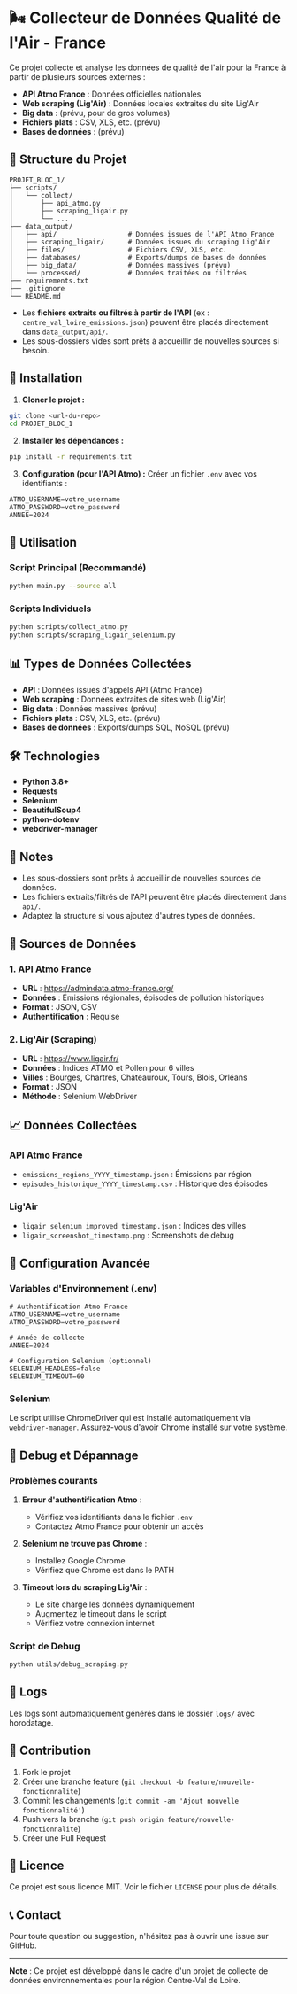 # 🌬️ Collecteur de Données Qualité de l'Air - France

Ce projet collecte et analyse les données de qualité de l'air pour la France à partir de plusieurs sources externes :
- **API Atmo France** : Données officielles nationales
- **Web scraping (Lig'Air)** : Données locales extraites du site Lig'Air
- **Big data** : (prévu, pour de gros volumes)
- **Fichiers plats** : CSV, XLS, etc. (prévu)
- **Bases de données** : (prévu)

## 📁 Structure du Projet

```
PROJET_BLOC_1/
├── scripts/
│   └── collect/
│       ├── api_atmo.py
│       ├── scraping_ligair.py
│       └── ...
├── data_output/
│   ├── api/                  # Données issues de l'API Atmo France
│   ├── scraping_ligair/      # Données issues du scraping Lig'Air
│   ├── files/                # Fichiers CSV, XLS, etc.
│   ├── databases/            # Exports/dumps de bases de données
│   ├── big_data/             # Données massives (prévu)
│   └── processed/            # Données traitées ou filtrées
├── requirements.txt
├── .gitignore
└── README.md
```

- Les **fichiers extraits ou filtrés à partir de l'API** (ex : `centre_val_loire_emissions.json`) peuvent être placés directement dans `data_output/api/`.
- Les sous-dossiers vides sont prêts à accueillir de nouvelles sources si besoin.

## 🚀 Installation

1. **Cloner le projet :**
```bash
git clone <url-du-repo>
cd PROJET_BLOC_1
```

2. **Installer les dépendances :**
```bash
pip install -r requirements.txt
```

3. **Configuration (pour l'API Atmo) :**
Créer un fichier `.env` avec vos identifiants :
```env
ATMO_USERNAME=votre_username
ATMO_PASSWORD=votre_password
ANNEE=2024
```

## 🎯 Utilisation

### Script Principal (Recommandé)

```bash
python main.py --source all
```

### Scripts Individuels

```bash
python scripts/collect_atmo.py
python scripts/scraping_ligair_selenium.py
```

## 📊 Types de Données Collectées

- **API** : Données issues d'appels API (Atmo France)
- **Web scraping** : Données extraites de sites web (Lig'Air)
- **Big data** : Données massives (prévu)
- **Fichiers plats** : CSV, XLS, etc. (prévu)
- **Bases de données** : Exports/dumps SQL, NoSQL (prévu)

## 🛠️ Technologies

- **Python 3.8+**
- **Requests**
- **Selenium**
- **BeautifulSoup4**
- **python-dotenv**
- **webdriver-manager**

## 📝 Notes

- Les sous-dossiers sont prêts à accueillir de nouvelles sources de données.
- Les fichiers extraits/filtrés de l'API peuvent être placés directement dans `api/`.
- Adaptez la structure si vous ajoutez d'autres types de données.

## 📄 Sources de Données

### 1. API Atmo France
- **URL** : https://admindata.atmo-france.org/
- **Données** : Émissions régionales, épisodes de pollution historiques
- **Format** : JSON, CSV
- **Authentification** : Requise

### 2. Lig'Air (Scraping)
- **URL** : https://www.ligair.fr/
- **Données** : Indices ATMO et Pollen pour 6 villes
- **Villes** : Bourges, Chartres, Châteauroux, Tours, Blois, Orléans
- **Format** : JSON
- **Méthode** : Selenium WebDriver

## 📈 Données Collectées

### API Atmo France
- `emissions_regions_YYYY_timestamp.json` : Émissions par région
- `episodes_historique_YYYY_timestamp.csv` : Historique des épisodes

### Lig'Air
- `ligair_selenium_improved_timestamp.json` : Indices des villes
- `ligair_screenshot_timestamp.png` : Screenshots de debug

## 🔧 Configuration Avancée

### Variables d'Environnement (.env)
```env
# Authentification Atmo France
ATMO_USERNAME=votre_username
ATMO_PASSWORD=votre_password

# Année de collecte
ANNEE=2024

# Configuration Selenium (optionnel)
SELENIUM_HEADLESS=false
SELENIUM_TIMEOUT=60
```

### Selenium
Le script utilise ChromeDriver qui est installé automatiquement via `webdriver-manager`. Assurez-vous d'avoir Chrome installé sur votre système.

## 🐛 Debug et Dépannage

### Problèmes courants

1. **Erreur d'authentification Atmo** :
   - Vérifiez vos identifiants dans le fichier `.env`
   - Contactez Atmo France pour obtenir un accès

2. **Selenium ne trouve pas Chrome** :
   - Installez Google Chrome
   - Vérifiez que Chrome est dans le PATH

3. **Timeout lors du scraping Lig'Air** :
   - Le site charge les données dynamiquement
   - Augmentez le timeout dans le script
   - Vérifiez votre connexion internet

### Script de Debug
```bash
python utils/debug_scraping.py
```

## 📝 Logs

Les logs sont automatiquement générés dans le dossier `logs/` avec horodatage.

## 🤝 Contribution

1. Fork le projet
2. Créer une branche feature (`git checkout -b feature/nouvelle-fonctionnalite`)
3. Commit les changements (`git commit -am 'Ajout nouvelle fonctionnalité'`)
4. Push vers la branche (`git push origin feature/nouvelle-fonctionnalite`)
5. Créer une Pull Request

## 📄 Licence

Ce projet est sous licence MIT. Voir le fichier `LICENSE` pour plus de détails.

## 📞 Contact

Pour toute question ou suggestion, n'hésitez pas à ouvrir une issue sur GitHub.

---

**Note** : Ce projet est développé dans le cadre d'un projet de collecte de données environnementales pour la région Centre-Val de Loire.
